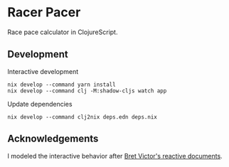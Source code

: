 # Racer Pacer

Race pace calculator in ClojureScript.

## Development

Interactive development
```
nix develop --command yarn install
nix develop --command clj -M:shadow-cljs watch app
```

Update dependencies

```
nix develop --command clj2nix deps.edn deps.nix
```

## Acknowledgements

I modeled the interactive behavior after [Bret Victor's reactive
documents](http://worrydream.com/Tangle/).
